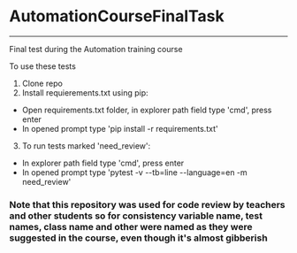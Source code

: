 # AutomationCourseFinalTask

---

Final test during the Automation training course

To use these tests
1. Clone repo
2. Install requierements.txt using pip:
 - Open requirements.txt folder, in explorer path field type 'cmd', press enter
 - In opened prompt type 'pip install -r requirements.txt'
3. To run tests marked 'need_review':
 - In explorer path field type 'cmd', press enter
 - In opened prompt type 'pytest -v --tb=line --language=en -m need_review'

### Note that this repository was used for code review by teachers and other students so for consistency variable name, test names, class name and other were named as they were suggested in the course, even though it's almost gibberish
